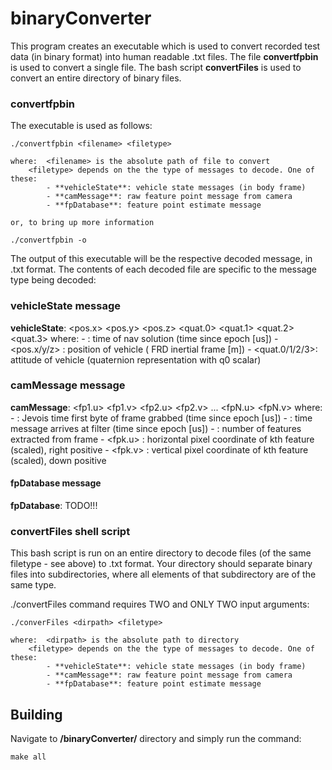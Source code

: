 # binaryConverter
This program creates an executable which is used to convert recorded test data (in binary format) into human readable .txt files. The file **convertfpbin** is used to convert a single file. The bash script **convertFiles** is used to convert an entire directory of binary files.

### convertfpbin

The executable is used as follows:
```
./convertfpbin <filename> <filetype>
```
	where: 	<filename> is the absolute path of file to convert
		<filetype> depends on the the type of messages to decode. One of these:
			- **vehicleState**: vehicle state messages (in body frame)
			- **camMessage**: raw feature point message from camera
			- **fpDatabase**: feature point estimate message

	or, to bring up more information
```
./convertfpbin -o
```
The output of this executable will be the respective decoded message, in .txt format. The contents of each decoded file are specific to the message type being decoded:

### vehicleState message
**vehicleState**: <timestamp> <pos.x> <pos.y> <pos.z> <quat.0> <quat.1> <quat.2> <quat.3>
	where:
		- <timestamp> 	: time of nav solution (time since epoch [us])
		- <pos.x/y/z> 	: position of vehicle ( FRD inertial frame [m])
		- <quat.0/1/2/3>: attitude of vehicle (quaternion representation with q0 scalar)

### camMessage message
**camMessage**: <timestamp1> <timestamp2> <numFPS> <fp1.u> <fp1.v> <fp2.u> <fp2.v> ... <fpN.u> <fpN.v>
	where:
		- <timestamp1>	: Jevois time first byte of frame grabbed (time since epoch [us])
		- <timestamp2>	: time message arrives at filter (time since epoch [us])
		- <numFPS> 	: number of features extracted from frame
		- <fpk.u> 	: horizontal pixel coordinate of kth feature (scaled), right positive
		- <fpk.v> 	: vertical pixel coordinate of kth feature (scaled), down positive

#### fpDatabase message
**fpDatabase**: TODO!!!

### convertFiles shell script
This bash script is run on an entire directory to decode files (of the same filetype - see above) to .txt format. Your directory should separate binary files into subdirectories, where all elements of that subdirectory are of the same type.

./convertFiles command requires TWO and ONLY TWO input arguments:
```
./converFiles <dirpath> <filetype>
```
	where: 	<dirpath> is the absolute path to directory
		<filetype> depends on the the type of messages to decode. One of these:
			- **vehicleState**: vehicle state messages (in body frame)
			- **camMessage**: raw feature point message from camera
			- **fpDatabase**: feature point estimate message

## Building
Navigate to **/binaryConverter/** directory and simply run the command:
```
make all
```

